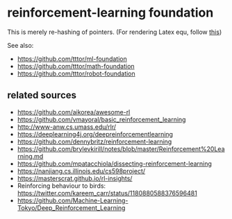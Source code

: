 # reinforcement-learning foundation
This is merely re-hashing of pointers.
(For rendering Latex equ, follow [this](https://github.com/tttor/robot-foundation/blob/master/tool/git.md#latex-equations-in-github-repositories))

See also:
* https://github.com/tttor/ml-foundation
* https://github.com/tttor/math-foundation
* https://github.com/tttor/robot-foundation

## related sources
* https://github.com/aikorea/awesome-rl
* https://github.com/vmayoral/basic_reinforcement_learning
* http://www-anw.cs.umass.edu/rlr/
* https://deeplearning4j.org/deepreinforcementlearning
* https://github.com/dennybritz/reinforcement-learning
* https://github.com/brylevkirill/notes/blob/master/Reinforcement%20Learning.md
* https://github.com/mpatacchiola/dissecting-reinforcement-learning
* https://nanjiang.cs.illinois.edu/cs598project/
* https://masterscrat.github.io/rl-insights/
* Reinforcing behaviour to birds: https://twitter.com/kareem_carr/status/1180880588376596481
* https://github.com/Machine-Learning-Tokyo/Deep_Reinforcement_Learning
